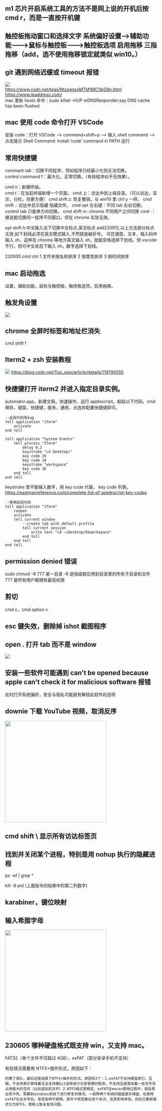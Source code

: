 ## m1 芯片开启系统工具的方法不是网上说的开机后按 cmd r，而是一直按开机键

## 触控板拖动窗口和选择文字 系统偏好设置-->辅助功能--->鼠标与触控板--->触控板选项 启用拖移 三指拖移（add，选不使用拖移锁定就类似 win10。）

## git 遇到网络迟缓或 timeout 报错

![](2022-06-09-10-19-44.png)  
https://www.csdn.net/tags/NtzaggxsMTM1MC1ibG9n.html  
https://www.ipaddress.com/  
mac 更新 hosts 命令：sudo killall -HUP mDNSResponder;say DNS cache has been flushed

## mac 使用 code 命令打开 VSCode

安装 code：打开 VSCode –> command+shift+p –> 输入 shell command –> 点击提示 Shell Command: Install ‘code’ command in PATH 运行

## 常用快捷键

commant tab：切换不同程序，但如程序已经最小化则无法切换。  
control command f：最大化，正常切换。（有些程序似乎无效果）。

cmd n：新建终端。  
cmd t：在当前终端新增一个页面。
cmd 上：访达中到上级目录。（可以访达，显示，分栏。则更方便）
cmd shift z: 恢复撤销。与 win10 里 ctrl y 一样。
cmd shift .: 访达中显示隐藏 隐藏文件。
cmd opt 左右键：不同 tab 左右切换。control tab 只能单方向切换。
cmd shift m: chrome 不同用户之间切换
cmd ·：据说能切换同一程序不同窗口，但在 chrome 实验无效。

opt shift h:中文输入法下切换中文标点,英文标点
add220912,以上方法部分标点无效,如下划线必须在英文模式输入,不然就是破折号。
可在键盘，文本，输入码中输入 xh，这样在 chrome 等地方英文输入 xh，就能空格选择下划线。但 vscode 不行，但可中文状态下输入 xh，数字选择下划线。

220930
cmd ctrl 1 文件夹按名称排序
2 按类型排序
3 按时间排序

## mac 启动拖选

设置，辅助功能，鼠标与触控板，触控板选项，启用拖移。

## 触发角设置

![](img/pasteImage-2022-06-10-15-15-25.png)

## chrome 全屏时标签和地址栏消失

cmd shift f

## Iterm2 + zsh 安装教程

![](img/pasteImage-2022-06-11-14-36-36.png)
https://blog.csdn.net/Top_xiao/article/details/119790555

## 快捷键打开 iterm2 并进入指定目录实例。

automator.app，新建文稿，快速操作，运行 applescript。粘贴以下代码。cmd 保存，键盘，快捷键，服务，通用，点选并配置快捷键即可。

```
--此段代码有bug
tell application "iTerm"
	activate
end tell

tell application "System Events"
	tell process "Iterm"
		delay 0.2
		keystroke "cd Desktop/"
		key code 29
		key code 18
		keystroke "workspace"
		key code 36
	end tell
end tell
```

keystroke 里不能输入数字，用 key code 代替。
key code 列表。
https://eastmanreference.com/complete-list-of-applescript-key-codes

```
--使用这段代码
tell application "iTerm"
	reopen
	activate
	tell current window
		--create tab with default profile
		tell current session
			write text "cd ~/Desktop/01workspace"
		end tell
	end tell
end tell
```

## permission denied 错误

sudo chmod -R 777 某一目录
-R 是指级联应用到目录里的所有子目录和文件
777 是所有用户都拥有最高权限

## 剪切

cmd c，cmd option v

## esc 键失效，删除掉 ishot 截图程序

## open . 打开 tab 而不是 window

![](./img/2022-10-01-11-34-13.png)

## 安装一些软件可能遇到 can't be opened because apple can't check it for malicious software 报错

此时打开系统偏好，安全与隐私可能就有解锁此软件的选项

## downie 下载 YouTube 视频，取消反序

<img src='./img/2022-11-23-13-26-24.png' height=333px></img>

## cmd shift \ 显示所有访达标签页

## 找到并关闭某个进程，特别是用 nohup 执行的隐藏进程

ps -ef | grep \*

kill -9 pid (上面指令的结果中的第二列数字)

## karabiner，键位映射

## 输入希腊字母

<img src='./img/2023-04-28-10-05-21.png' height=333px></img>

## 230605 哪种硬盘格式既支持 win，又支持 mac。

FAT32（单个文件不可超过 4GB），exFAT（部分安卓手机不支持）

有些情况需要用 NTFS+插件形式，原因如下：

```
折腾了很久，最后还是选择了NTFS+插件的形式。原因有2个：1.exFAT不支持硬盘索引、压缩。不支持索引意味着无法支持像Git这样进行仓库管理的程序。不支持压缩意味着一些文件将占用极大的空间（比如虚拟机文件）2.NTFS格式更稳定，exFAT在macos使用过程中，很容易出现卡死，需要到windows系统下进行修复的情况。一般跨两个系统的磁盘是存储盘，在使用exFAT长达半年后，发现各种不顺畅。其中卡死现象出现十余次，及其影响体验。目前已重新格式化为NTFS，使用上暂未发现问题。
```
